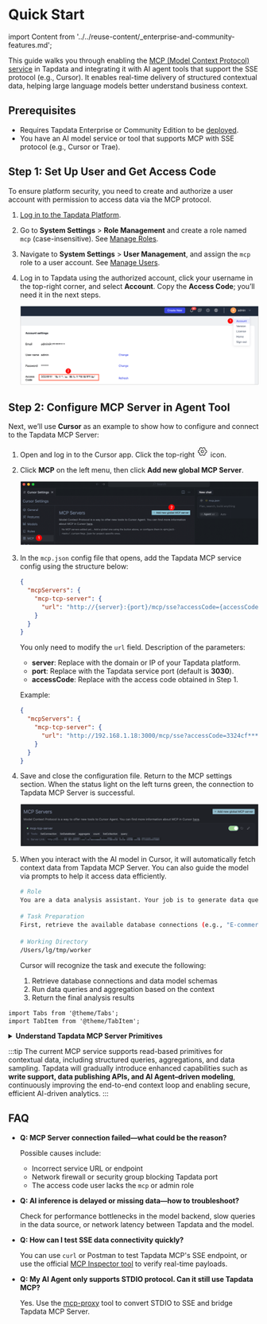 # Quick Start

import Content from '../../reuse-content/_enterprise-and-community-features.md';

<Content />

This guide walks you through enabling the [MCP (Model Context Protocol) service](introduction.md) in Tapdata and integrating it with AI agent tools that support the SSE protocol (e.g., Cursor). It enables real-time delivery of structured contextual data, helping large language models better understand business context.

## Prerequisites

- Requires Tapdata Enterprise or Community Edition to be [deployed](../../backup-files/install.md).
- You have an AI model service or tool that supports MCP with SSE protocol (e.g., Cursor or Trae).

## Step 1: Set Up User and Get Access Code

To ensure platform security, you need to create and authorize a user account with permission to access data via the MCP protocol.

1. [Log in to the Tapdata Platform](../../user-guide/log-in.md).

2. Go to **System Settings** > **Role Management** and create a role named `mcp` (case-insensitive). See [Manage Roles](../../system-admin/manage-role.md).

3. Navigate to **System Settings** > **User Management**, and assign the `mcp` role to a user account. See [Manage Users](../../system-admin/manage-user.md).

4. Log in to Tapdata using the authorized account, click your username in the top-right corner, and select **Account**. Copy the **Access Code**; you’ll need it in the next steps.

   ![Obtain Access Code](../../images/obtain_enterprise_ak.png)

## Step 2: Configure MCP Server in Agent Tool

Next, we’ll use **Cursor** as an example to show how to configure and connect to the Tapdata MCP Server:

1. Open and log in to the Cursor app. Click the top-right ![Settings](../../images/setting.png) icon.

2. Click **MCP** on the left menu, then click **Add new global MCP Server**.

   ![Add MCP Server](../../images/add_mcp_server.png)

3. In the `mcp.json` config file that opens, add the Tapdata MCP service config using the structure below:

   ```json
   {
     "mcpServers": {
       "mcp-tcp-server": {
         "url": "http://{server}:{port}/mcp/sse?accessCode={accessCode}"
       }
     }
   }
   ```

   You only need to modify the `url` field. Description of the parameters:

   - **server**: Replace with the domain or IP of your Tapdata platform.
   - **port**: Replace with the Tapdata service port (default is **3030**).
   - **accessCode**: Replace with the access code obtained in Step 1.

   Example:

   ```json
   {
     "mcpServers": {
       "mcp-tcp-server": {
         "url": "http://192.168.1.18:3000/mcp/sse?accessCode=3324cf************"
       }
     }
   }
   ```

4. Save and close the configuration file. Return to the MCP settings section. When the status light on the left turns green, the connection to Tapdata MCP Server is successful.

   ![MCP Connection Ready](../../images/mcp_connection_ready.png)

5. When you interact with the AI model in Cursor, it will automatically fetch context data from Tapdata MCP Server. You can also guide the model via prompts to help it access data efficiently.

   ```bash
   # Role
   You are a data analysis assistant. Your job is to generate data queries based on user intent and present the results.
   
   # Task Preparation
   First, retrieve the available database connections (e.g., "E-commerce Materialized View"), then query the schema to understand the data model.
   
   # Working Directory
   /Users/lg/tmp/worker
   ```

   Cursor will recognize the task and execute the following:

   1. Retrieve database connections and data model schemas
   2. Run data queries and aggregation based on the context
   3. Return the final analysis results



```mdx-code-block
import Tabs from '@theme/Tabs';
import TabItem from '@theme/TabItem';
```

<details>
<summary><b>Understand Tapdata MCP Server Primitives</b></summary>

Tapdata MCP Server is built on three core primitives: **Prompts**, **Resources**, and **Tools**. These form the foundation for AI models to interact with data systems—allowing them to discover available resources, select appropriate operations, and use prompt templates to retrieve structured context for accurate and efficient reasoning.

```mdx-code-block
<Tabs className="unique-tabs">
<TabItem value="Prompts" default>
```

**Prompts** are task-specific natural language templates that guide AI models to understand intent, plan execution steps, and generate high-quality responses. Well-crafted prompts significantly improve accuracy and task completion.

</TabItem>
<TabItem value="Resources">

**Resources** define the data the AI model can access, including database connections and models, helping the model understand data structure and context.

| Primitive           | Description                                                  |
| ------------------- | ------------------------------------------------------------ |
| **Data Connection** | Represents database connections in MCP Server. Business tags can be added to describe purpose. |
| **Data Model**      | Represents schema definitions under a connection, including collection names, fields, and types, helping the model understand data organization. |

</TabItem>

<TabItem value="Tools">

Tools are callable functions or commands the model can use to interact with structured data—such as queries, aggregations, and sampling.
These tools are automatically discovered and made available through MCP without additional configuration.

| Tool Name        | Function Description                                  |
| ---------------- | ----------------------------------------------------- |
| `listConnection` | Lists all database connections and their tags         |
| `listDataModel`  | Retrieves all data models under a connection          |
| `sampleData`     | Samples up to 100 records from a model                |
| `query`          | Executes a MongoDB query                              |
| `aggregate`      | Performs MongoDB aggregation                          |
| `count`          | Returns the total number of documents in a collection |
| `listCollection` | Lists all collections in a MongoDB database           |

</TabItem>

</Tabs>

</details>

:::tip
The current MCP service supports read-based primitives for contextual data, including structured queries, aggregations, and data sampling.
Tapdata will gradually introduce enhanced capabilities such as **write support, data publishing APIs, and AI Agent–driven modeling**, continuously improving the end-to-end context loop and enabling secure, efficient AI-driven analytics.
:::

## FAQ

- **Q: MCP Server connection failed—what could be the reason?**

  Possible causes include:

  - Incorrect service URL or endpoint
  - Network firewall or security group blocking Tapdata port
  - The access code user lacks the `mcp` or admin role

- **Q: AI inference is delayed or missing data—how to troubleshoot?**

  Check for performance bottlenecks in the model backend, slow queries in the data source, or network latency between Tapdata and the model.

- **Q: How can I test SSE data connectivity quickly?**

  You can use `curl` or Postman to test Tapdata MCP's SSE endpoint, or use the official [MCP Inspector tool](https://modelcontextprotocol.io/docs/tools/inspector) to verify real-time payloads.

- **Q: My AI Agent only supports STDIO protocol. Can it still use Tapdata MCP?**

  Yes. Use the [mcp-proxy](https://github.com/sparfenyuk/mcp-proxy) tool to convert STDIO to SSE and bridge Tapdata MCP Server.
